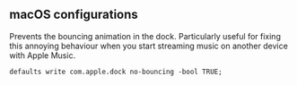 ## macOS configurations

Prevents the bouncing animation in the dock. Particularly useful for fixing this
annoying behaviour when you start streaming music on another device with Apple
Music.

```
defaults write com.apple.dock no-bouncing -bool TRUE;
```
